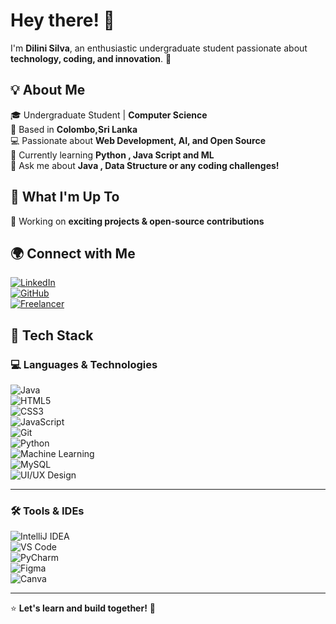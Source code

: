 # Hey there! 👋  

I'm **Dilini Silva**, an enthusiastic undergraduate student passionate about **technology, coding, and innovation**. 🚀  

## 💡 About Me  
🎓 Undergraduate Student | **Computer Science**  
📍 Based in **Colombo,Sri Lanka**  
💻 Passionate about **Web Development, AI, and Open Source**  
🌱 Currently learning **Python , Java Script and ML**  
💬 Ask me about **Java , Data Structure or any coding challenges!**  

## 🌟 What I'm Up To  
🔭 Working on **exciting projects & open-source contributions**  

## 🌍 Connect with Me  

[![LinkedIn](https://img.shields.io/badge/LinkedIn-%230077B5.svg?&style=for-the-badge&logo=linkedin&logoColor=white)](https://linkedin.com/in/dilinisilva713)  
[![GitHub](https://img.shields.io/badge/GitHub-%2312100E.svg?&style=for-the-badge&logo=github&logoColor=white)](https://github.com/dilizz713)  
[![Freelancer](https://img.shields.io/badge/Freelancer-%23029bdc.svg?&style=for-the-badge&logo=freelancer&logoColor=white)](https://www.freelancer.com/u/dilinisilva713)  


## 🚀 Tech Stack  

### 💻 Languages & Technologies  
![Java](https://img.shields.io/badge/Java-%23ED8B00.svg?style=for-the-badge&logo=java&logoColor=white)  
![HTML5](https://img.shields.io/badge/HTML5-%23E34F26.svg?style=for-the-badge&logo=html5&logoColor=white)  
![CSS3](https://img.shields.io/badge/CSS3-%231572B6.svg?style=for-the-badge&logo=css3&logoColor=white)  
![JavaScript](https://img.shields.io/badge/JavaScript-%23F7DF1E.svg?style=for-the-badge&logo=javascript&logoColor=black)  
![Git](https://img.shields.io/badge/Git-%23F05032.svg?style=for-the-badge&logo=git&logoColor=white)  
![Python](https://img.shields.io/badge/Python-%233776AB.svg?style=for-the-badge&logo=python&logoColor=white)  
![Machine Learning](https://img.shields.io/badge/Machine%20Learning-%23FF6F00.svg?style=for-the-badge&logo=tensorflow&logoColor=white)  
![MySQL](https://img.shields.io/badge/MySQL-%234479A1.svg?style=for-the-badge&logo=mysql&logoColor=white)  
![UI/UX Design](https://img.shields.io/badge/UI%2FUX-%23563D7C.svg?style=for-the-badge&logo=adobe&logoColor=white)  

---

### 🛠️ Tools & IDEs  
![IntelliJ IDEA](https://img.shields.io/badge/IntelliJ_IDEA-%23000000.svg?style=for-the-badge&logo=intellij-idea&logoColor=white)  
![VS Code](https://img.shields.io/badge/VS%20Code-%23007ACC.svg?style=for-the-badge&logo=visual-studio-code&logoColor=white)  
![PyCharm](https://img.shields.io/badge/PyCharm-%23000000.svg?style=for-the-badge&logo=pycharm&logoColor=white)  
![Figma](https://img.shields.io/badge/Figma-%23F24E1E.svg?style=for-the-badge&logo=figma&logoColor=white)  
![Canva](https://img.shields.io/badge/Canva-%2300C4CC.svg?style=for-the-badge&logo=canva&logoColor=white)  




---

⭐ **Let's learn and build together!** 🚀  
